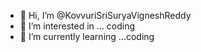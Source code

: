 - 👋 Hi, I’m @KovvuriSriSuryaVigneshReddy
- 👀 I’m interested in ... coding
- 🌱 I’m currently learning ...coding


<!---
KovvuriSriSuryaVigneshReddy/KovvuriSriSuryaVigneshReddy is a ✨ special ✨ repository because its `README.md` (this file) appears on your GitHub profile.
You can click the Preview link to take a look at your changes.
--->
